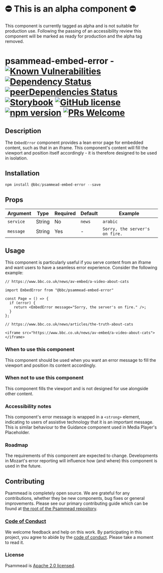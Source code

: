# ⛔️ This is an alpha component ⛔️

This component is currently tagged as alpha and is not suitable for production use. Following the passing of an accessibility review this component will be marked as ready for production and the alpha tag removed.

# psammead-embed-error - [![Known Vulnerabilities](https://snyk.io/test/github/bbc/psammead/badge.svg?targetFile=packages%2Fcomponents%2Fpsammead-embed-error%2Fpackage.json)](https://snyk.io/test/github/bbc/psammead?targetFile=packages%2Fcomponents%2Fpsammead-embed-error%2Fpackage.json) [![Dependency Status](https://david-dm.org/bbc/psammead.svg?path=packages/components/psammead-embed-error)](https://david-dm.org/bbc/psammead?path=packages/components/psammead-embed-error) [![peerDependencies Status](https://david-dm.org/bbc/psammead/peer-status.svg?path=packages/components/psammead-embed-error)](https://david-dm.org/bbc/psammead?path=packages/components/psammead-embed-error&type=peer) [![Storybook](https://raw.githubusercontent.com/storybooks/brand/master/badge/badge-storybook.svg?sanitize=true)](https://bbc.github.io/psammead/?path=/story/embed-error--containing-image) [![GitHub license](https://img.shields.io/badge/license-Apache%202.0-blue.svg)](https://github.com/bbc/psammead/blob/latest/LICENSE) [![npm version](https://img.shields.io/npm/v/@bbc/psammead-embed-error.svg)](https://www.npmjs.com/package/@bbc/psammead-embed-error) [![PRs Welcome](https://img.shields.io/badge/PRs-welcome-brightgreen.svg)](https://github.com/bbc/psammead/blob/latest/CONTRIBUTING.md)

## Description

The `EmbedError` component provides a lean error page for embedded content, such as that in an iframe. This component's content will fill the viewport and position itself accordingly - it is therefore designed to be used in isolation.

## Installation

```jsx
npm install @bbc/psammead-embed-error --save
```

## Props

| Argument  | Type   | Required | Default | Example                        |
| --------- | ------ | -------- | ------- | ------------------------------ |
| `service` | String | No       | `news`  | `arabic`                       |
| `message` | String | Yes      | -       | `Sorry, the server's on fire.` |

## Usage

This component is particularly useful if you serve content from an iframe and want users to have a seamless error experience. Consider the following example:

```
// https://www.bbc.co.uk/news/av-embed/a-video-about-cats

import EmbedError from "@bbc/psammead-embed-error"

const Page = () => {
  if (error) {
    return <EmbedError message="Sorry, the server's on fire." />;
  }
};
```

```
// https://www.bbc.co.uk/news/articles/the-truth-about-cats

<iframe src="https://www.bbc.co.uk/news/av-embed/a-video-about-cats"></iframe>
```

### When to use this component

This component should be used when you want an error message to fill the viewport and position its content accordingly.

### When not to use this component

This component fills the viewport and is not designed for use alongside other content.

### Accessibility notes

This component's error message is wrapped in a `<strong>` element, indicating to users of assistive technology that it is an important message. This is similar behaviour to the Guidance component used in Media Player's Placeholder.

### Roadmap

The requirements of this component are expected to change. Developments in Mozart's error reporting will influence how (and where) this component is used in the future.

## Contributing

Psammead is completely open source. We are grateful for any contributions, whether they be new components, bug fixes or general improvements. Please see our primary contributing guide which can be found at [the root of the Psammead repository](https://github.com/bbc/psammead/blob/latest/CONTRIBUTING.md).

### [Code of Conduct](https://github.com/bbc/psammead/blob/latest/CODE_OF_CONDUCT.md)

We welcome feedback and help on this work. By participating in this project, you agree to abide by the [code of conduct](https://github.com/bbc/psammead/blob/latest/CODE_OF_CONDUCT.md). Please take a moment to read it.

### License

Psammead is [Apache 2.0 licensed](https://github.com/bbc/psammead/blob/latest/LICENSE).
